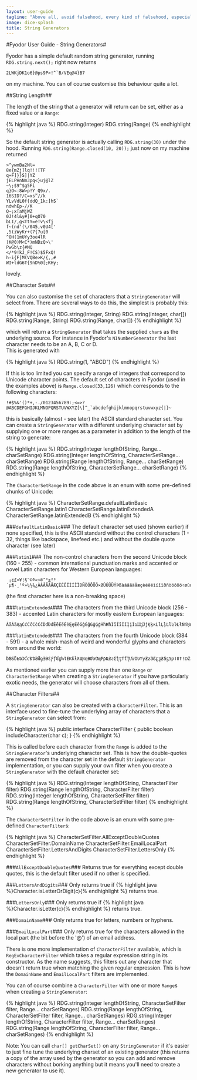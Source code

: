 ```yaml
---
layout: user-guide
tagline: "Above all, avoid falsehood, every kind of falsehood, especially falseness to yourself. Watch over your own deceitfulness and look into it every hour, every minute"
image: dice-splash
title: String Generators
---
```


#Fyodor User Guide - String Generators#

Fyodor has a simple default random string generator, 
running `RDG.string.next();` right now returns 
                                                     
```
2LWKjDK1o6}@ps9P>!^`B/VEq@4}B7
```

on my machine. You can of course customise this behaviour quite a lot.

##String Length##

The length of the string that a generator will return can be set, either as a fixed value or a `Range`:

{% highlight java %}
RDG.string(Integer)
RDG.string(Range<Integer>)
{% endhighlight %}

So the default string generator is actually calling `RDG.string(30)` under the hood. Running
 `RDG.string(Range.closed(10, 20));` just now on my machine returned
 
 ```
 >^ywmBa2Nl=
 8e{mZj]lq!!![TF
 q=F]}}S]|YZ
 jELPHnNm3pq<}uj@lZ
 ~\;$9^$g5Fi
 q}O<:8W>p!Y_Q9x/.
 16SID?/C=xs^//k
 YLvVdL0f{ddQ_1k:]hS`
 ndwhEp-//K
 Q~;x[aMjWZ
 0J!4l&y#]0+qO70
 bLI/,g<TtY=eTv\<fj
 f~(nd'(\/045,v0U4['
 ,5(iWyKr+(7{7u[0
 ^OH(1mUYy3oe4lR
 )K@0)M<C*)mNDzQ>\'
 PwGb\z{#MQ
 </*9!kJ_F!CS)$5FxQ!
 h-i{F[M(VQBe>K/{,,#
 WI+ldG6T{9nD%0[;KHy;
```

lovely.

##Character Sets##

You can also customise the set of characters that a `StringGenerator` will select from. There are several ways
to do this, the simplest is probably this:

{% highlight java %}
RDG.string(Integer, String)
RDG.string(Integer, char[])
RDG.string(Range<Integer>, String)
RDG.string(Range<Integer>, char[])
{% endhighlight %}

which will return a `StringGenerator` that takes the supplied `char`s as the underlying source. 
For instance in Fyodor's `NINumberGenerator` the last character needs to be an A, B, C or D.  
This is generated with 

{% highlight java %}
RDG.string(1, "ABCD")
{% endhighlight %} 

If this is too limited you can specify a range of integers that correspond to Unicode character points.
The default set of characters in Fyodor (used in the examples above) is `Range.closed(33,126)` which
corresponds to the following characters:

```
!#$%&'()*+,-./0123456789:;<=>?@ABCDEFGHIJKLMNOPQRSTUVWXYZ[\]^_`abcdefghijklmnopqrstuvwxyz{|}~
```

this is basically (almost - see later) the ASCII standard character set. You can create a `StringGenerator`
with a different underlying character set by supplying one or more ranges as a parameter in addition to the length of 
the string to generate:

{% highlight java %}
RDG.string(Integer lengthOfString, Range<Integer>... charSetRange)
RDG.string(Integer lengthOfString, CharacterSetRange... charSetRange)
RDG.string(Range<Integer> lengthOfString, Range<Integer>... charSetRange)
RDG.string(Range<Integer> lengthOfString, CharacterSetRange... charSetRange)
{% endhighlight %}

The `CharacterSetRange` in the code above is an enum with some pre-defined chunks of Unicode:

{% highlight java %}
CharacterSetRange.defaultLatinBasic
CharacterSetRange.latin1
CharacterSetRange.latinExtendedA
CharacterSetRange.latinExtendedB
{% endhighlight %}

###`defaultLatinBasic`###
The default character set used (shown earlier) if none specified, this is the ASCII standard without the control
characters (1 - 32, things like backspace, linefeed etc.) and without the double quote character (see later)

###`latin1`###
The non-control characters from the second Unicode block (160 - 255) - common international punctuation
marks and accented or novel Latin characters for Western European languages:

```
 ¡¢£¤¥¦§¨©ª«¬­®¯°±²³´µ¶·¸¹º»¼½¾¿ÀÁÂÃÄÅÆÇÈÉÊËÌÍÎÏÐÑÒÓÔÕÖ×ØÙÚÛÜÝÞßàáâãäåæçèéêëìíîïðñòóôõö÷øùúûüýþÿ
```

(the first character here is a non-breaking space)

###`latinExtendedA`###
The characters from the third Unicode block (256 - 383) - accented Latin characters for mostly 
eastern European languages:

```
ĀāĂăĄąĆćĈĉĊċČčĎďĐđĒēĔĕĖėĘęĚěĜĝĞğĠġĢģĤĥĦħĨĩĪīĬĭĮįİıĲĳĴĵĶķĸĹĺĻļĽľĿŀŁłŃńŅņŇňŉŊŋŌōŎŏŐőŒœŔŕŖŗŘřŚśŜŝŞşŠšŢţŤťŦŧŨũŪūŬŭŮůŰűŲųŴŵŶŷŸŹźŻżŽžſ
```

###`latinExtendedB`###
The characters from the fourth Unicode block (384 - 591) - a whole mish-mash of weird and wonderful
glyphs and characters from around the world:

```
ƀƁƂƃƄƅƆƇƈƉƊƋƌƍƎƏƐƑƒƓƔƕƖƗƘƙƚƛƜƝƞƟƠơƢƣƤƥƦƧƨƩƪƫƬƭƮƯưƱƲƳƴƵƶƷƸƹƺƻƼƽƾƿǀǁǂǃǄǅǆǇǈǉǊǋǌǍǎǏǐǑǒǓǔǕǖǗǘǙǚǛǜǝǞǟǠǡǢǣǤǥǦǧǨǩǪǫǬǭǮǯǰǱǲǳǴǵǶǷǸǹǺǻǼǽǾǿȀȁȂȃȄȅȆȇȈȉȊȋȌȍȎȏȐȑȒȓȔȕȖȗȘșȚțȜȝȞȟȠȡȢȣȤȥȦȧȨȩȪȫȬȭȮȯȰȱȲȳȴȵȶȷȸȹȺȻȼȽȾȿɀɁɂɃɄɅɆɇɈɉɊɋɌɍɎɏ
```

As mentioned earlier you can supply more than one `Range` or `CharacterSetRange` when creating a `StringGenerator`
if you have particularly exotic needs, the generator will choose characters from all of them.

##Character Filters##

A `StringGenerator` can also be created with a `CharacterFilter`.  This is an interface used to fine-tune
the underlying array of characters that a `StringGenerator` can select from:

{% highlight java %}
public interface CharacterFilter {
    public boolean includeCharacter(char c);
}
{% endhighlight %}

This is called before each character from the `Range` is added to the `StringGenerator`'s underlying
character set. This is how the double-quotes are removed from the character set in the default `StringGenerator`
implementation, or you can supply your own filter when you create a `StringGenerator` with the default 
character set:
 
{% highlight java %}
RDG.string(Integer lengthOfString, CharacterFilter filter)
RDG.string(Range<Integer> lengthOfString, CharacterFilter filter)
RDG.string(Integer lengthOfString, CharacterSetFilter filter)
RDG.string(Range<Integer> lengthOfString, CharacterSetFilter filter)
{% endhighlight %}

The `CharacterSetFilter` in the code above is an enum with some pre-defined `CharacterFilter`s:

{% highlight java %}
CharacterSetFilter.AllExceptDoubleQuotes
CharacterSetFilter.DomainName
CharacterSetFilter.EmailLocalPart
CharacterSetFilter.LettersAndDigits
CharacterSetFilter.LettersOnly
{% endhighlight %}

###`AllExceptDoubleQuotes`###
Returns true for everything except double quotes, this is the default filter used if no other is 
specified.

###`LettersAndDigits`###
Only returns true if {% highlight java %}Character.isLetterOrDigit(c){% endhighlight %} returns true.

###`LettersOnly`###
Only returns true if {% highlight java %}Character.isLetter(c){% endhighlight %} returns true.

###`DomainName`###
Only returns true for letters, numbers or hyphens.

###`EmailLocalPart`###
Only returns true for the characters allowed in the local part (the bit before the '@') of an email address.

There is one more implementation of `CharacterFilter` available, which is `RegExCharacterFilter` 
which takes a regular expression string in its constructor. As the name suggests, this filters 
out any character that doesn't return true when matching the given regular expression.
This is how the `DomainName` and `EmailLocalPart` filters are implemented.

You can of course combine a `CharacterFilter` with one or more `Range`s when creating a `StringGenerator`:

{% highlight java %}
RDG.string(Integer lengthOfString, CharacterSetFilter filter, Range<Integer>... charSetRanges)
RDG.string(Range<Integer> lengthOfString, CharacterSetFilter filter, Range<Integer>... charSetRanges)
RDG.string(Integer lengthOfString, CharacterFilter filter, Range<Integer>... charSetRanges)
RDG.string(Range<Integer> lengthOfString, CharacterFilter filter, Range<Integer>... charSetRanges)
{% endhighlight %}
 
Note: You can call `char[] getCharSet()` on any `StringGenerator` if it's easier to just fine tune the 
underlying charset of an existing generator (this returns a copy of the array used by the 
generator so you can add and remove characters without borking anything but it means you'll need 
to create a new generator to use it).